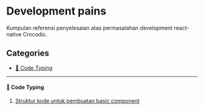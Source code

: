 # Development pains

Kumpulan referensi penyelesaian atas permasalahan development react-native Crocodic.

## Categories

- [📠 Code Typing](#-code-typing)

---

#### 📠 Code Typing


1. [Struktur kode untuk pembuatan basic component](https://github.com/react-native-crocodic/development-pains/issues/1#issuecomment-776825881)
